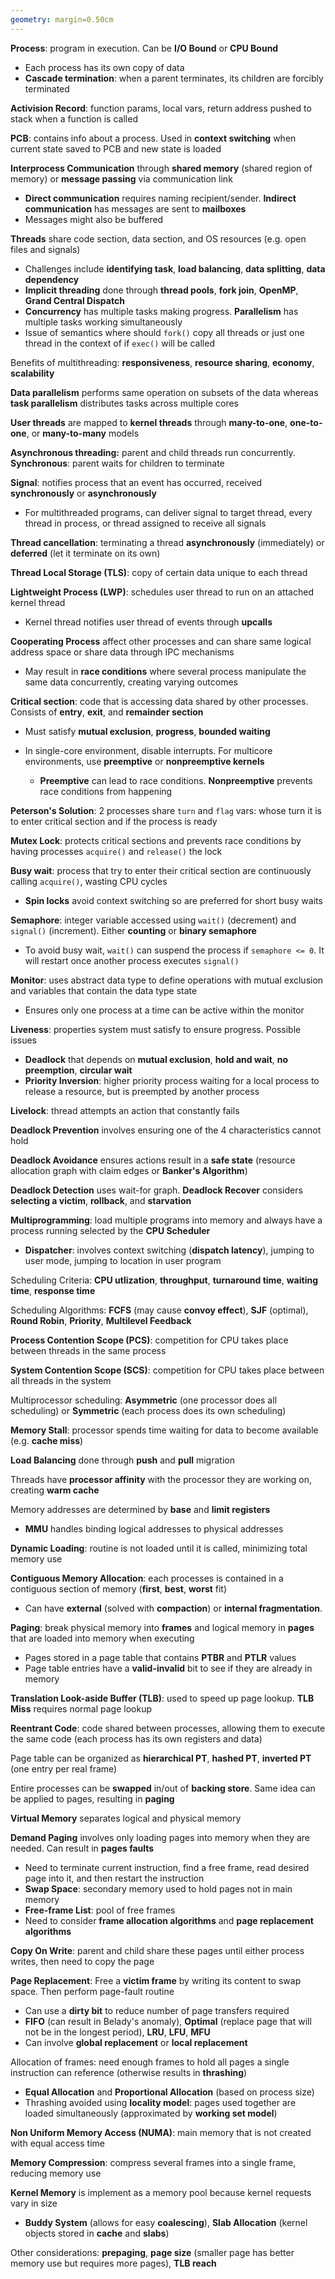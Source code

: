 ```yaml
---
geometry: margin=0.50cm
---
```


**Process**: program in execution. Can be **I/O Bound** or **CPU Bound**

- Each process has its own copy of data
- **Cascade termination**: when a parent terminates, its children are forcibly terminated

**Activision Record**: function params, local vars, return address pushed to stack when a function is called

**PCB**: contains info about a process. Used in **context switching** when current state saved to PCB and new state is loaded

**Interprocess Communication** through **shared memory** (shared region of memory) or **message passing** via communication link

- **Direct communication** requires naming recipient/sender. **Indirect communication** has messages are sent to **mailboxes**
- Messages might also be buffered

**Threads** share code section, data section, and OS resources (e.g. open files and signals)

- Challenges include **identifying task**, **load balancing**, **data splitting**, **data dependency**
- **Implicit threading** done through **thread pools**, **fork join**, **OpenMP**, **Grand Central Dispatch**
- **Concurrency** has multiple tasks making progress. **Parallelism** has multiple tasks working simultaneously
- Issue of semantics where should `fork()` copy all threads or just one thread in the context of if `exec()` will be called

Benefits of multithreading: **responsiveness**, **resource sharing**, **economy**, **scalability**

**Data parallelism** performs same operation on subsets of the data whereas **task parallelism** distributes tasks across multiple cores

**User threads** are mapped to **kernel threads** through **many-to-one**, **one-to-one**, or **many-to-many** models

**Asynchronous threading:** parent and child threads run concurrently. **Synchronous**: parent waits for children to terminate

**Signal**: notifies process that an event has occurred, received **synchronously** or **asynchronously**

- For multithreaded programs, can deliver signal to target thread, every thread in process, or thread assigned to receive all signals

**Thread cancellation**: terminating a thread **asynchronously** (immediately) or **deferred** (let it terminate on its own)

**Thread Local Storage (TLS)**: copy of certain data unique to each thread

**Lightweight Process (LWP)**: schedules user thread to run on an attached kernel thread

- Kernel thread notifies user thread of events through **upcalls**

**Cooperating Process** affect other processes and can share same logical address space or share data through IPC mechanisms

- May result in **race conditions** where several process manipulate the same data concurrently, creating varying outcomes

**Critical section**: code that is accessing data shared by other processes. Consists of **entry**, **exit**, and **remainder section**

- Must satisfy **mutual exclusion**, **progress**, **bounded waiting**
- In single-core environment, disable interrupts. For multicore environments, use **preemptive** or **nonpreemptive kernels**

  - **Preemptive** can lead to race conditions. **Nonpreemptive** prevents race conditions from happening

**Peterson's Solution**: 2 processes share `turn` and `flag` vars: whose turn it is to enter critical section and if the process is ready

**Mutex Lock**: protects critical sections and prevents race conditions by having processes `acquire()` and `release()` the lock

**Busy wait**: process that try to enter their critical section are continuously calling `acquire()`, wasting CPU cycles

- **Spin locks** avoid context switching so are preferred for short busy waits

**Semaphore**: integer variable accessed using `wait()` (decrement) and `signal()` (increment). Either **counting** or **binary semaphore**

- To avoid busy wait, `wait()` can suspend the process if `semaphore <= 0`. It will restart once another process executes `signal()`

**Monitor**: uses abstract data type to define operations with mutual exclusion and variables that contain the data type state

- Ensures only one process at a time can be active within the monitor

**Liveness**: properties system must satisfy to ensure progress. Possible issues

- **Deadlock** that depends on **mutual exclusion**, **hold and wait**, **no preemption**, **circular wait**
- **Priority Inversion**: higher priority process waiting for a local process to release a resource, but is preempted by another process

**Livelock**: thread attempts an action that constantly fails

**Deadlock Prevention** involves ensuring one of the 4 characteristics cannot hold

**Deadlock Avoidance** ensures actions result in a **safe state** (resource allocation graph with claim edges or **Banker's Algorithm**)

**Deadlock Detection** uses wait-for graph. **Deadlock Recover** considers **selecting a victim**, **rollback**, and **starvation**

**Multiprogramming**: load multiple programs into memory and always have a process running selected by the **CPU Scheduler**

- **Dispatcher**: involves context switching (**dispatch latency**), jumping to user mode, jumping to location in user program

Scheduling Criteria: **CPU utlization**, **throughput**, **turnaround time**, **waiting time**, **response time**

Scheduling Algorithms: **FCFS** (may cause **convoy effect**), **SJF** (optimal), **Round Robin**, **Priority**, **Multilevel Feedback**

**Process Contention Scope (PCS)**: competition for CPU takes place between threads in the same process

**System Contention Scope (SCS)**: competition for CPU takes place between all threads in the system

Multiprocessor scheduling: **Asymmetric** (one processor does all scheduling) or **Symmetric** (each process does its own scheduling)

**Memory Stall**: processor spends time waiting for data to become available (e.g. **cache miss**)

**Load Balancing** done through **push** and **pull** migration

Threads have **processor affinity** with the processor they are working on, creating **warm cache**

Memory addresses are determined by **base** and **limit registers**

- **MMU** handles binding logical addresses to physical addresses

**Dynamic Loading**: routine is not loaded until it is called, minimizing total memory use

**Contiguous Memory Allocation**: each processes is contained in a contiguous section of memory (**first**, **best**, **worst** fit)

- Can have **external** (solved with **compaction**) or **internal fragmentation**.

**Paging**: break physical memory into **frames** and logical memory in **pages** that are loaded into memory when executing

- Pages stored in a page table that contains **PTBR** and **PTLR** values
- Page table entries have a **valid-invalid** bit to see if they are already in memory

**Translation Look-aside Buffer (TLB)**: used to speed up page lookup. **TLB Miss** requires normal page lookup

**Reentrant Code**: code shared between processes, allowing them to execute the same code (each process has its own registers and data)

Page table can be organized as **hierarchical PT**, **hashed PT**, **inverted PT** (one entry per real frame)

Entire processes can be **swapped** in/out of **backing store**. Same idea can be applied to pages, resulting in **paging**

**Virtual Memory** separates logical and physical memory

**Demand Paging** involves only loading pages into memory when they are needed. Can result in **pages faults**

- Need to terminate current instruction, find a free frame, read desired page into it, and then restart the instruction
- **Swap Space**: secondary memory used to hold pages not in main memory
- **Free-frame List**: pool of free frames
- Need to consider **frame allocation algorithms** and **page replacement algorithms**

**Copy On Write**: parent and child share these pages until either process writes, then need to copy the page

**Page Replacement**: Free a **victim frame** by writing its content to swap space. Then perform page-fault routine

- Can use a **dirty bit** to reduce number of page transfers required
- **FIFO** (can result in Belady's anomaly), **Optimal** (replace page that will not be in the longest period), **LRU**, **LFU**, **MFU**
- Can involve **global replacement** or **local replacement**

Allocation of frames: need enough frames to hold all pages a single instruction can reference (otherwise results in **thrashing**)

- **Equal Allocation** and **Proportional Allocation** (based on process size)
- Thrashing avoided using **locality model**: pages used together are loaded simultaneously (approximated by **working set model**)

**Non Uniform Memory Access (NUMA)**: main memory that is not created with equal access time

**Memory Compression**: compress several frames into a single frame, reducing memory use

**Kernel Memory** is implement as a memory pool because kernel requests vary in size

- **Buddy System** (allows for easy **coalescing**), **Slab Allocation** (kernel objects stored in **cache** and **slabs**)

Other considerations: **prepaging**, **page size** (smaller page has better memory use but requires more pages), **TLB reach**
